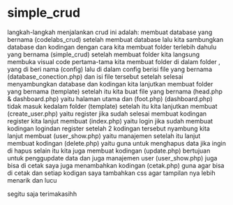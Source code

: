 # simple_crud

langkah-langkah menjalankan crud ini adalah:
membuat database yang bernama (codelabs_crud)
setelah membuat database lalu kita sambungkan database dan kodingan dengan cara kita membuat folder terlebih dahulu yang bernama (simple_crud)
setelah membuat folder kita langsung membuka visual code 
pertama-tama kita membuat folder di dalam folder , yang di beri nama (config) 
lalu di dalam config berisi file yang bernama (database_conection.php) dan isi file tersebut 
setelah selesai menyambungkan database dan kodingan kita lanjutkan membuat folder yang bernama (template) setelah itu kita buat file yang bernama (head.php & dashboard.php) yaitu halaman utama dan (foot.php) (dashboard.php) tidak masuk kedalam folder (template)
setelah itu kita lanjutkan membuat (create_user.php) yaitu register
jika sudah selesai membuat kodingan register kita lanjut membuat (index.php) yaitu login 
jika sudah membuat kodingan logindan register setelah 2 kodingan tersebut nyambung kita lanjut membuat (user_show.php) yaitu manajemen 
setelah itu lanjut membuat kodingan (delete.php) yaitu guna untuk menghapus data jika ingin di hapus
selain itu kita juga membuat kodingan (update.php) bertujuan untuk penggupdate data
dan juga manajemen user (user_show.php) juga bisa di cetak 
saya juga menambahkan kodingan (cetak.php) guna agar bisa di cetak
dan setiap kodigan saya tambahkan css agar tampilan nya lebih  menarik dan lucu

segitu saja terimakasihh
